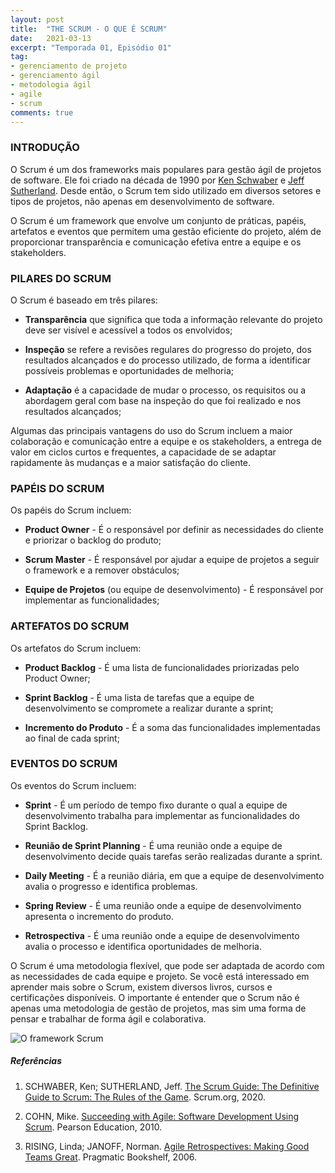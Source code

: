 ```yaml
---
layout: post
title:  "THE SCRUM - O QUE É SCRUM"
date:   2021-03-13
excerpt: "Temporada 01, Episódio 01"
tag:
- gerenciamento de projeto
- gerenciamento ágil
- metodologia ágil
- agile
- scrum
comments: true
---
```

### INTRODUÇÃO

O Scrum é um dos frameworks mais populares para gestão ágil de projetos de software. Ele foi criado na década de 1990 por [Ken Schwaber](https://twitter.com/kschwaber) e [Jeff Sutherland](https://twitter.com/jeffsutherland). Desde então, o Scrum tem sido utilizado em diversos setores e tipos de projetos, não apenas em desenvolvimento de software.

O Scrum é um framework que envolve um conjunto de práticas, papéis, artefatos e eventos que permitem uma gestão eficiente do projeto, além de proporcionar transparência e comunicação efetiva entre a equipe e os stakeholders.

### PILARES DO SCRUM

O Scrum é baseado em três pilares: 
- **Transparência** que significa que toda a informação relevante do projeto deve ser visível e acessível a todos os envolvidos;

- **Inspeção** se refere a revisões regulares do progresso do projeto, dos resultados alcançados e do processo utilizado, de forma a identificar possíveis problemas e oportunidades de melhoria;

- **Adaptação** é a capacidade de mudar o processo, os requisitos ou a abordagem geral com base na inspeção do que foi realizado e nos resultados alcançados;

Algumas das principais vantagens do uso do Scrum incluem a maior colaboração e comunicação entre a equipe e os stakeholders, a entrega de valor em ciclos curtos e frequentes, a capacidade de se adaptar rapidamente às mudanças e a maior satisfação do cliente.

### PAPÉIS DO SCRUM

Os papéis do Scrum incluem: 
- **Product Owner** - É o responsável por definir as necessidades do cliente e priorizar o backlog do produto; 

- **Scrum Master** - É responsável por ajudar a equipe de projetos a seguir o framework e a remover obstáculos;

- **Equipe de Projetos** (ou equipe de desenvolvimento) - É responsável por implementar as funcionalidades;

### ARTEFATOS DO SCRUM

Os artefatos do Scrum incluem:

- **Product Backlog** - É uma lista de funcionalidades priorizadas pelo Product Owner; 

- **Sprint Backlog** - É uma lista de tarefas que a equipe de desenvolvimento se compromete a realizar durante a sprint; 

- **Incremento do Produto** - É a soma das funcionalidades implementadas ao final de cada sprint;

### EVENTOS DO SCRUM
Os eventos do Scrum incluem: 

- **Sprint** - É um período de tempo fixo durante o qual a equipe de desenvolvimento trabalha para implementar as funcionalidades do Sprint Backlog.

- **Reunião de Sprint Planning** - É uma reunião onde a equipe de desenvolvimento decide quais tarefas serão realizadas durante a sprint.

- **Daily Meeting** - É a reunião diária, em que a equipe de desenvolvimento avalia o progresso e identifica problemas.

- **Spring Review** - É uma reunião onde a equipe de desenvolvimento apresenta o incremento do produto.

- **Retrospectiva** - É uma reunião onde a equipe de desenvolvimento avalia o processo e identifica oportunidades de melhoria.

O Scrum é uma metodologia flexível, que pode ser adaptada de acordo com as necessidades de cada equipe e projeto. Se você está interessado em aprender mais sobre o Scrum, existem diversos livros, cursos e certificações disponíveis. O importante é entender que o Scrum não é apenas uma metodologia de gestão de projetos, mas sim uma forma de pensar e trabalhar de forma ágil e colaborativa.

![O framework Scrum](https://i.imgur.com/yBk7M5j.png "Scrum Framework") 

##### Referências
1. SCHWABER, Ken; SUTHERLAND, Jeff. [The Scrum Guide: The Definitive Guide to Scrum: The Rules of the Game](https://scrumguides.org/docs/scrumguide/v2020/2020-Scrum-Guide-PortugueseBR-3.0.pdf). Scrum.org, 2020.

2. COHN, Mike. [Succeeding with Agile: Software Development Using Scrum](https://amzn.to/3KHalx9). Pearson Education, 2010.

3. RISING, Linda; JANOFF, Norman. [Agile Retrospectives: Making Good Teams Great](https://amzn.to/41grrJm). Pragmatic Bookshelf, 2006.


